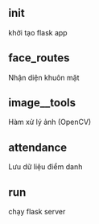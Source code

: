 ## init
khởi tạo flask app
## face_routes 
Nhận diện khuôn mặt
## image__tools 
Hàm xử lý ảnh (OpenCV)
## attendance
Lưu dữ liệu điểm danh
## run
chạy flask server